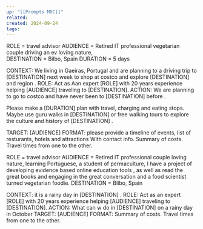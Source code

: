 ```yaml
---
up: "[[Prompts MOC]]"
related: 
created: 2024-09-24
tags: 
---
```


ROLE = travel advisor 
AUDIENCE = Retired IT professional vegetarian couple driving an ev loving nature,  
DESTINATION = Bilbo, Spain 
DURATION = 5 days

CONTEXT:
We living in Gaeiras, Portugal and are planning to a driving trip to [DESTINATION] next week to shop at costco and explore [DESTINATION] and region .
ROLE:
Act as Aan expert [ROLE] with 20 years experience helping [AUDIENCE] traveling to [DESTINATION].
ACTION:
We are planning to go to costco and have never been to [DESTINATION] before .

Please make a [DURATION] plan with travel, charging and eating stops. Maybe use guru walks in [DESTINATION] or free walking tours to explore the culture and history of [DESTINATION] .

TARGET: [AUDIENCE]
FORMAT: please provide a timeline of events, list of resturants, hotels and attractions With contact info. Summary of costs. Travel times from one to the other.



ROLE = travel advisor 
AUDIENCE = Retired IT professional  couple  loving nature,  learning Portuguese, a student of permaculture, I have a project of developing evidence based online education tools , as well as read the great books and engaging in the great conversation and a food scientist turned vegetarian foodie.
DESTINATION = Bilbo, Spain 


CONTEXT:
it is a rainy day in  [DESTINATION]  .
ROLE:
Act as an expert [ROLE] with 20 years experience helping [AUDIENCE] traveling to [DESTINATION].
ACTION:
What can w do in [DESTINATION] on a rainy day in October 
TARGET: [AUDIENCE]
FORMAT: 
Summary of costs. Travel times from one to the other.